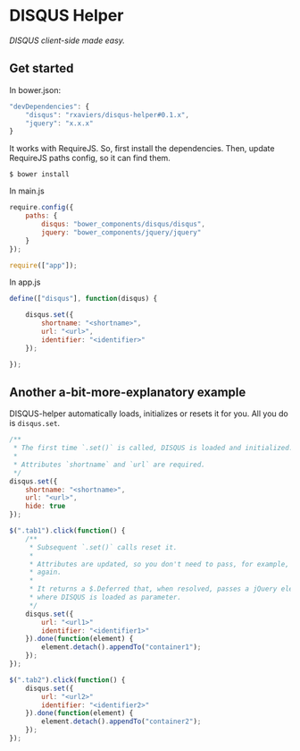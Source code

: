 # DISQUS Helper

*DISQUS client-side made easy.*

## Get started

In bower.json:

```javascript
"devDependencies": {
    "disqus": "rxaviers/disqus-helper#0.1.x",
    "jquery": "x.x.x"
}
```

It works with RequireJS. So, first install the dependencies. Then, update
RequireJS paths config, so it can find them.

    $ bower install

In main.js

```javascript
require.config({
    paths: {
        disqus: "bower_components/disqus/disqus",
        jquery: "bower_components/jquery/jquery"
    }
});

require(["app"]);
```

In app.js

```javascript
define(["disqus"], function(disqus) {

    disqus.set({
        shortname: "<shortname>",
        url: "<url>",
        identifier: "<identifier>"
    });

});
```

## Another a-bit-more-explanatory example

DISQUS-helper automatically loads, initializes or resets it for you. All you do
is `disqus.set`.

```javascript
/**
 * The first time `.set()` is called, DISQUS is loaded and initialized.
 *
 * Attributes `shortname` and `url` are required.
 */
disqus.set({
    shortname: "<shortname>",
    url: "<url>",
    hide: true
});

$(".tab1").click(function() {
    /**
     * Subsequent `.set()` calls reset it.
     *
     * Attributes are updated, so you don't need to pass, for example, shortname
     * again.
     *
     * It returns a $.Deferred that, when resolved, passes a jQuery element at
     * where DISQUS is loaded as parameter.
     */
    disqus.set({
        url: "<url1>"
        identifier: "<identifier1>"
    }).done(function(element) {
        element.detach().appendTo("container1");
    });
});

$(".tab2").click(function() {
    disqus.set({
        url: "<url2>"
        identifier: "<identifier2>"
    }).done(function(element) {
        element.detach().appendTo("container2");
    });
});
```

